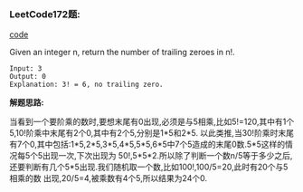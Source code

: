 ### LeetCode172题:

[code](/LeetCode_Number/FactorialTrailingZeroes.py)

Given an integer n, return the number of trailing zeroes in n!.
```
Input: 3
Output: 0
Explanation: 3! = 6, no trailing zero.

```
**解题思路:**

当看到一个要阶乘的数时,要想末尾有0出现,必须是与5相乘,比如5!=120,其中有1个5,10!阶乘中末尾有2个0,其中有2个5,分别是1\*5和2\*5.
以此类推,当30!阶乘时末尾有7个0,其中包括:1\*5,2\*5,3\*5,4\*5,5\*5,6\*5中7个5造成的末尾0数.5\*5这样的情况每5个5出现一次,下次出现为
50!,5\*5\*2.所以除了判断一个数n/5等于多少之后,还要判断有几个5\*5出现.我们随机取一个数,比如100!,100/5=20,此时有20个与5相乘的数
出现,20/5=4,被乘数有4个5,所以结果为24个0.
